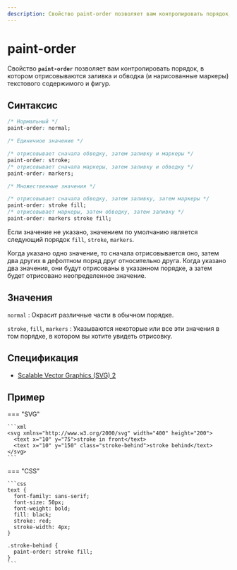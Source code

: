 ```yaml
---
description: Свойство paint-order позволяет вам контролировать порядок, в котором отрисовываются заливка и обводка (и нарисованные маркеры) текстового содержимого и фигур
---
```


# paint-order

Свойство **`paint-order`** позволяет вам контролировать порядок, в котором отрисовываются заливка и обводка (и нарисованные маркеры) текстового содержимого и фигур.

## Синтаксис

```css
/* Нормальный */
paint-order: normal;

/* Единичное значение */

/* отрисовывает сначала обводку, затем заливку и маркеры */
paint-order: stroke;
/* отрисовывает сначала маркеры, затем заливку и обводку */
paint-order: markers;

/* Множественные значения */

/* отрисовывает сначала обводку, затем заливку, затем маркеры */
paint-order: stroke fill;
/* отрисовывает маркеры, затем обводку, затем заливку */
paint-order: markers stroke fill;
```

Если значение не указано, значением по умолчанию является следующий порядок `fill`, `stroke`, `markers`.

Когда указано одно значение, то сначала отрисовывается оно, затем два других в дефолтном поряд друг относительно друга. Когда указано два значения, они будут отрисованы в указанном порядке, а затем будет отрисовано неопределенное значение.

## Значения

`normal`
: Окрасит различные части в обычном порядке.

`stroke`, `fill`, `markers`
: Указываются некоторые или все эти значения в том порядке, в котором вы хотите увидеть отрисовку.

## Спецификация

- [Scalable Vector Graphics (SVG) 2](https://svgwg.org/svg2-draft/painting.html#PaintOrder)

## Пример

=== "SVG"

    ```xml
    <svg xmlns="http://www.w3.org/2000/svg" width="400" height="200">
      <text x="10" y="75">stroke in front</text>
      <text x="10" y="150" class="stroke-behind">stroke behind</text>
    </svg>
    ```

=== "CSS"

    ```css
    text {
      font-family: sans-serif;
      font-size: 50px;
      font-weight: bold;
      fill: black;
      stroke: red;
      stroke-width: 4px;
    }

    .stroke-behind {
      paint-order: stroke fill;
    }
    ```
